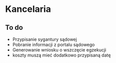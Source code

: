 # Kancelaria

## To do 
- Przypisanie sygantury sądowej
- Pobranie informacji z portalu sądowego
- Generowanie wniosku o wszczęcie egzekucji
- koszty muszą mieć dodatkowo przypisaną datę


